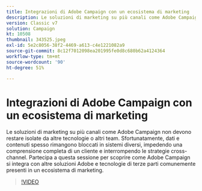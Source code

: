 ```yaml
---
title: Integrazioni di Adobe Campaign con un ecosistema di marketing
description: Le soluzioni di marketing su più canali come Adobe Campaign non devono restare isolate da altre tecnologie o altri team.
version: Classic v7
solution: Campaign
kt: 10508
thumbnail: 343525.jpeg
exl-id: 5e2c8056-38f2-4469-a613-c4e1221082a9
source-git-commit: 8c12f7012098ea201995fe0d8c680b62a4124364
workflow-type: tm+mt
source-wordcount: '90'
ht-degree: 51%

---
```


# Integrazioni di Adobe Campaign con un ecosistema di marketing

Le soluzioni di marketing su più canali come Adobe Campaign non devono restare isolate da altre tecnologie o altri team. Sfortunatamente, dati e contenuti spesso rimangono bloccati in sistemi diversi, impedendo una comprensione completa di un cliente e interrompendo le strategie cross-channel. Partecipa a questa sessione per scoprire come Adobe Campaign si integra con altre soluzioni Adobe e tecnologie di terze parti comunemente presenti in un ecosistema di marketing.

>[!VIDEO](https://video.tv.adobe.com/v/343525/?quality=12&learn=on)
